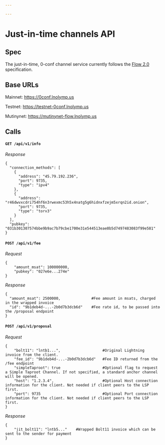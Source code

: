 ```yaml
---

---
```


# Just-in-time channels API

## Spec

The just-in-time, 0-conf channel service currently follows the [Flow 2.0](https://docs.voltage.cloud/flow/flow-2.0) specification.

## Base URLs

Mainnet: https://0conf.lnolymp.us

Testnet: https://testnet-0conf.lnolymp.us

Mutinynet: https://mutinynet-flow.lnolymp.us

## Calls

#### `GET /api/v1/info`

*Response*

```
{
  "connection_methods": [
    {
      "address": "45.79.192.236",
      "port": 9735,
      "type": "ipv4"
    },
    {
      "address": "r46dwvxcdri754hf6n3rwexmc53h5x4natg5g6hidnxfzejm5xrqn2id.onion",
      "port": 9735,
      "type": "torv3"
    }
  ],
  "pubkey": "031b301307574bbe9b9ac7b79cbe1700e31e544513eae0b5d7497483083f99e581"
}
```

#### `POST /api/v1/fee`

*Request*

```
{
    "amount_msat": 100000000,
    "pubkey": "027e6e...274e"
}
```

*Response*

```
{
  "amount_msat": 2500000,              #Fee amount in msats, charged in the wrapped invoice
  "id": "9b1deb4d-...-2b0d7b3dcb6d"    #Fee rate id, to be passed into the /proposal endpoint
}
```

#### `POST /api/v1/proposal`

*Request*

```
{
    "bolt11": "lntb1...",                   #Original Lightning invoice from the client.
    "fee_id": "9b1deb4d-...-2b0d7b3dcb6d"   #Fee ID returned from the /fee endpoint
    "simpleTaproot": true                   #Optional flag to request a Simple Taproot Channel. If not specified, a standard anchor channel will be opened.
    "host": "1.2.3.4",                      #Optional Host connection information for the client. Not needed if client peers to the LSP first.
    "port": 9735                            #Optional Port connection information for the client. Not needed if client peers to the LSP first.
}
```

*Response*

```
{
    "jit_bolt11": "lntb5..."    #Wrapped Bolt11 invoice which can be sent to the sender for payment
}
```